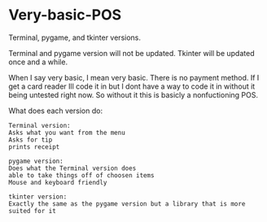 # Very-basic-POS
Terminal, pygame, and tkinter versions. 

Terminal and pygame version will not be updated.
Tkinter will be updated once and a while.

When I say very basic, I mean very basic.
There is no payment method. If I get a card reader Ill code it in but I dont have a way to code it in without it being untested right now.
So without it this is basicly a nonfuctioning POS.

What does each version do:

    Terminal version:
    Asks what you want from the menu
    Asks for tip
    prints receipt

    pygame version:
    Does what the Terminal version does
    able to take things off of choosen items 
    Mouse and keyboard friendly

    tkinter version:
    Exactly the same as the pygame version but a library that is more suited for it

